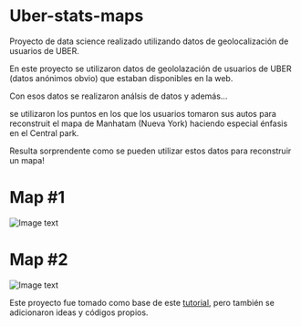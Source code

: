 # Uber-stats-maps
Proyecto de data science realizado utilizando datos de geolocalización de usuarios de UBER.

En este proyecto se utilizaron datos de geololazación de usuarios de UBER (datos anónimos obvio) que estaban disponibles en la web.

Con esos datos se realizaron análsis de datos y además...

se utilizaron los puntos en los que los usuarios tomaron sus autos para reconstruit el mapa de Manhatam (Nueva York) haciendo especial énfasis en el Central park.


Resulta sorprendente como se pueden utilizar estos datos para reconstruir un mapa!

# Map #1
![Image text](https://github.com/nicoambrosis/Uber-stats-maps/blob/main/UBER_Manhatam.png)

# Map #2
![Image text](https://github.com/nicoambrosis/Uber-stats-maps/blob/main/UBER_Manhatam_zoom_2.png)

Este proyecto fue tomado como base de este [tutorial](https://www.youtube.com/watch?v=Q73ADVZCqSU), pero también se adicionaron ideas y códigos propios.
